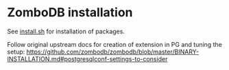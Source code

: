 # ZomboDB installation

See [install.sh](install.sh) for installation of packages.

Follow original upstream docs for creation of extension in PG and tuning the setup: https://github.com/zombodb/zombodb/blob/master/BINARY-INSTALLATION.md#postgresqlconf-settings-to-consider
